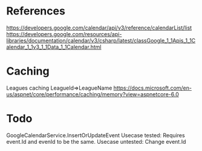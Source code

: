 ﻿# References
https://developers.google.com/calendar/api/v3/reference/calendarList/list
https://developers.google.com/resources/api-libraries/documentation/calendar/v3/csharp/latest/classGoogle_1_1Apis_1_1Calendar_1_1v3_1_1Data_1_1Calendar.html


# Caching
Leagues caching LeagueId=>LeagueName
https://docs.microsoft.com/en-us/aspnet/core/performance/caching/memory?view=aspnetcore-6.0

# Todo
GoogleCalendarService.InsertOrUpdateEvent
Usecase tested: Requires event.Id and evenId to be the same.
Usecase untested: Change event.Id